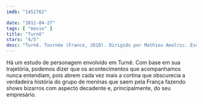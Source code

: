 ```yaml
---
imdb: "1451762"

date: "2011-04-27"
tags: [ "movie" ]
title: "Turnê"
stars: "4/5"
desc: "Turnê. Tournée (France, 2010). Dirigido por Mathieu Amalric. Escrito por Mathieu Amalric, Raphaëlle Desplechin, Philippe Di Folco, Tom Frank, Marcelo Novais Teles. Com Miranda Colclasure, Suzanne Ramsey, Dirty Martini, Julie Atlas Muz, Angela de Lorenzo, Alexander Craven, Mathieu Amalric, Damien Odoul, Ulysse Klotz."
---
```

Há um estudo de personagem envolvido em Turnê. Com base em sua trajetória, podemos dizer que os acontecimentos que acompanhamos nunca entendiam, pois abrem cada vez mais a cortina que obscurecia a verdadeira história do grupo de meninas que saem pela França fazendo shows bizarros com aspecto decadente e, principalmente, do seu empresário.
